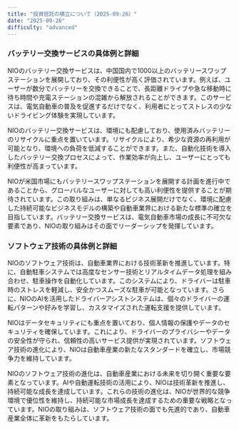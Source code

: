 ```yaml
---
title: "投資信託の積立について（2025-09-26）"
date: "2025-09-26"
difficulty: "advanced"
---
```


### バッテリー交換サービスの具体例と詳細

NIOのバッテリー交換サービスは、中国国内で1000以上のバッテリースワップステーションを展開しており、その利便性が高く評価されています。例えば、ユーザーが数分でバッテリーを交換できることで、長距離ドライブや急な移動時に待ち時間や充電ステーションの混雑から解放されることができます。このサービスは、電気自動車の普及を促進するだけでなく、利用者にとってストレスの少ないドライビング体験を実現しています。

NIOのバッテリー交換サービスは、環境にも配慮しており、使用済みバッテリーのリサイクルに重点を置いています。リサイクルにより、希少な資源の再利用が可能となり、環境への負荷を低減することができます。また、自動化技術を導入したバッテリー交換プロセスによって、作業効率が向上し、ユーザーにとっても利便性が高まっています。

NIOが米国市場にもバッテリースワップステーションを展開する計画を進行中であることから、グローバルなユーザーに対しても高い利便性を提供することが期待されています。この取り組みは、単なるビジネス展開だけでなく、環境に配慮した持続可能なビジネスモデルの構築や自動車業界における新たな標準の確立を目指しています。バッテリー交換サービスは、電気自動車市場の成長に不可欠な要素であり、NIOの取り組みはその面でリーダーシップを発揮しています。

### ソフトウェア技術の具体例と詳細

NIOのソフトウェア技術は、自動車業界における技術革新を推進しています。特に、自動駐車システムでは高度なセンサー技術とリアルタイムデータ処理を組み合わせ、駐車操作を自動化しています。このシステムにより、ドライバーは駐車時のストレスを軽減し、安全かつスムーズな駐車が可能となっています。さらに、NIOのAIを活用したドライバーアシストシステムは、個々のドライバーの運転パターンや好みを学習し、カスタマイズされた運転支援を提供しています。

NIOはデータセキュリティにも重点を置いており、個人情報の保護やデータのセキュリティを確保しています。これにより、ドライバーのプライバシーやデータの安全性が守られ、信頼性の高いサービス提供が実現されています。ソフトウェア技術の進化により、NIOは自動車産業の新たなスタンダードを確立し、市場競争力を維持しています。

NIOのソフトウェア技術の進化は、自動車産業における未来を切り開く重要な要素となっています。AIや自動運転技術の活用により、NIOは技術革新を推進し、持続可能な成長を達成しています。これらの技術の進化は、NIOが世界的な競争環境で優位性を維持し、持続可能な市場成長を達成するための重要な戦略となっています。NIOの取り組みは、ソフトウェア技術の面でも先進的であり、自動車産業全体に革新をもたらしています。
